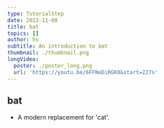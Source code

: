 ```yaml
---
type: TutorialStep
date: 2022-11-08
title: bat
topics: []
author: hs
subtitle: An introduction to bat
thumbnail: ./thumbnail.png
longVideo:
  poster: ./poster_long.png
  url: 'https://youtu.be/6FFNeDiRGK0&start=227s'
---
```


## bat

* A modern replacement for 'cat'.
